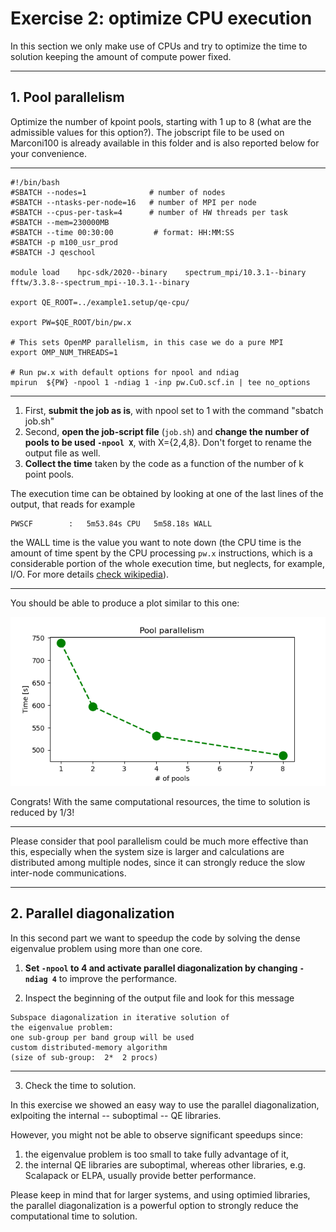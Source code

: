 # Exercise 2: optimize CPU execution

In this section we only make use of CPUs and try to optimize the time to solution keeping the amount of compute power fixed.

------------------------------------------------------------------------

## 1. Pool parallelism

Optimize the number of kpoint pools, starting with 1 up to 8 (what are the admissible values for this option?). 
The jobscript file to be used on Marconi100 is already available in this folder and is also reported below for your convenience.

------------------------------------------------------------------------

~~~~~{.bash}
#!/bin/bash
#SBATCH --nodes=1              # number of nodes
#SBATCH --ntasks-per-node=16   # number of MPI per node
#SBATCH --cpus-per-task=4      # number of HW threads per task
#SBATCH --mem=230000MB
#SBATCH --time 00:30:00         # format: HH:MM:SS
#SBATCH -p m100_usr_prod
#SBATCH -J qeschool

module load    hpc-sdk/2020--binary    spectrum_mpi/10.3.1--binary   fftw/3.3.8--spectrum_mpi--10.3.1--binary  

export QE_ROOT=../example1.setup/qe-cpu/

export PW=$QE_ROOT/bin/pw.x

# This sets OpenMP parallelism, in this case we do a pure MPI 
export OMP_NUM_THREADS=1 

# Run pw.x with default options for npool and ndiag
mpirun  ${PW} -npool 1 -ndiag 1 -inp pw.CuO.scf.in | tee no_options
~~~~~

------------------------------------------------------------------------

1. First, **submit the job as is**, with npool set to 1 with the command  "sbatch job.sh"
2. Second, **open the job-script file** (`job.sh`) and **change the number of pools to be used `-npool X`**, with X={2,4,8}. Don't forget to rename the output file as well.
3. **Collect the time** taken by the code as a function of the number of k point pools.

The execution time can be obtained by looking at one of the last lines of the output, that reads for example

    PWSCF        :   5m53.84s CPU   5m58.18s WALL

the WALL time is the value you want to note down 
(the CPU time is the amount of time spent by the CPU processing `pw.x` 
instructions, which is a considerable portion of the whole execution time,
but neglects, for example, I/O. 
For more details [check wikipedia](https://en.wikipedia.org/wiki/CPU_time)).

------------------------------------------------------------------------

You should be able to produce a plot similar to this one:

![](pool.png)

Congrats! With the same computational resources, the time to solution is reduced by 1/3!

------------------------------------------------------------------------

Please consider that pool parallelism could be much more effective than this, especially when the system size is larger and calculations are distributed among multiple nodes, 
since it can strongly reduce the slow inter-node communications.

------------------------------------------------------------------------

## 2. Parallel diagonalization

In this second part we want to speedup the code by solving the dense eigenvalue problem using more than one core. 

1. **Set `-npool` to 4 and activate parallel diagonalization by changing `-ndiag 4`** to improve the performance.

2. Inspect the beginning of the output file and look for this message

```
Subspace diagonalization in iterative solution of 
the eigenvalue problem:
one sub-group per band group will be used
custom distributed-memory algorithm 
(size of sub-group:  2*  2 procs)
```

------------------------------------------------------------------------

3. Check the time to solution. 

In this exercise we showed an easy way to use the parallel diagonalization, exlpoiting the internal -- suboptimal -- QE libraries. 

However, you might not be able to observe significant speedups since:

1. the eigenvalue problem is too small to take fully advantage of it,
2. the internal QE libraries are suboptimal, whereas other libraries, e.g. Scalapack or ELPA, usually provide better performance. 

Please keep in mind that for larger systems, and using optimied libraries, the parallel diagonalization is a powerful option to strongly reduce the computational time to solution. 

